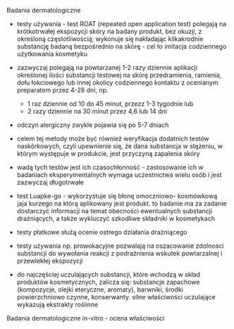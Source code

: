 Badania dermatologiczne
- testy używania - test ROAT (repeated open application test) polegają na krótkotrwałej ekspozycji skóry na badany produkt, bez okuzji, z określoną częstotliwością; wykonuje się nakładając kilkakrodnie substancję badaną bezpośrednio na skórę - cel to imitacja codziennego użytkowania kosmetyku
- zazwyczaj polegają na powtarzanej 1-2 razy dziennie aplikacji określonej ilości substancji testowej na skórę przedramienia, ramienia, dołu łokciowego lub innej okolicy codziennego kontaktu z ocenianym preparatem przez 4-28 dni, np.
	- 1 raz dziennie od 10 do 45 minut, przezz 1-3 tygodnie lub
	- 2 razy dziennie na 30 minut przez 4,6 lub 14 dni
- odczyn alergiczny zwykle pojawia się po 5-7 dniach
- celem tej metody może być również weryfikacja dodatnich testów naskórkowych, czyli upewnienie się, że dana substancja w stężeniu, w którym występuje w produkcie, jest przyczyną zapalenia skóry
- wadą tych testów jest ich czasochłonność - zastosowanie ich w badaniach eksperymentalnych wymaga uczestnictwa wielu osób i jest zazwyczaj długotrwałe

- test Luapke-go - wykorzystuje się błonę omoczniowo- kosmówkową jaja kurzego na którą aplikowany jest produkt. to badanie ma za zadanie dostarczyć informacji na temat obecności ewentualnych substancji drażniących, a także wykluczyć szkodliwe składniki w kosmetykach
- testy płatkowe służą ocenie ostrego działania drażniącego
- testy używania np. prowokacyjne pozwalają na oszacowanie zdolności substancji do wywołania reakcji z podrażnienia wskutek powtarzalnej i przewlekłej ekspozycji
- do najczęściej uczulających substancji, które wchodzą w skład produktów kosmetycznych, zalicza się: substancje zapachowe (kompozycje, olejki eteryczne, aromaty), barwniki, środki powierzchniowo czynne, konserwanty. silne właściwości uczulające wykazują ekstrakty roślinne

Badania dermatologiczne in-vitro - ocena właściwości